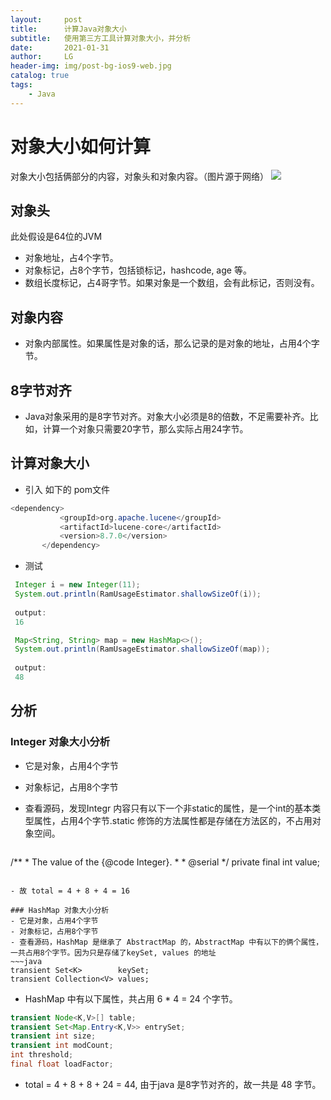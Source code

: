 ```yaml
---
layout:     post
title:      计算Java对象大小
subtitle:   使用第三方工具计算对象大小，并分析
date:       2021-01-31
author:     LG
header-img: img/post-bg-ios9-web.jpg
catalog: true
tags:
    - Java
---
```

# 对象大小如何计算
对象大小包括俩部分的内容，对象头和对象内容。（图片源于网络）
![](https://tva1.sinaimg.cn/large/008eGmZEgy1gn70ffadxhj30u00uc7d1.jpg)
## 对象头
此处假设是64位的JVM

- 对象地址，占4个字节。
- 对象标记，占8个字节，包括锁标记，hashcode, age 等。
- 数组长度标记，占4哥字节。如果对象是一个数组，会有此标记，否则没有。

## 对象内容
- 对象内部属性。如果属性是对象的话，那么记录的是对象的地址，占用4个字节。

## 8字节对齐
-  Java对象采用的是8字节对齐。对象大小必须是8的倍数，不足需要补齐。比如，计算一个对象只需要20字节，那么实际占用24字节。

## 计算对象大小
- 引入 如下的 pom文件

 ~~~java
 <dependency>
            <groupId>org.apache.lucene</groupId>
            <artifactId>lucene-core</artifactId>
            <version>8.7.0</version>
        </dependency>
~~~
- 测试

~~~java
 Integer i = new Integer(11);
 System.out.println(RamUsageEstimator.shallowSizeOf(i));
 
 output:
 16
~~~

~~~java
 Map<String, String> map = new HashMap<>();
 System.out.println(RamUsageEstimator.shallowSizeOf(map));
 
 output:
 48
~~~

## 分析
### Integer 对象大小分析
- 它是对象，占用4个字节
- 对象标记，占用8个字节
- 查看源码，发现Integr 内容只有以下一个非static的属性，是一个int的基本类型属性，占用4个字节.static 修饰的方法属性都是存储在方法区的，不占用对象空间。


  ~~~java
/**
     * The value of the {@code Integer}.
     *
     * @serial
     */
    private final int value;
 ~~~

- 故 total = 4 + 8 + 4 = 16

### HashMap 对象大小分析
- 它是对象，占用4个字节
- 对象标记，占用8个字节
- 查看源码，HashMap 是继承了 AbstractMap 的，AbstractMap 中有以下的俩个属性，一共占用8个字节。因为只是存储了keySet, values 的地址
 ~~~java
transient Set<K>        keySet;
transient Collection<V> values;
 ~~~

- HashMap 中有以下属性，共占用 6 * 4 = 24 个字节。

~~~java
transient Node<K,V>[] table;
transient Set<Map.Entry<K,V>> entrySet;
transient int size;
transient int modCount;
int threshold;
final float loadFactor;
 ~~~
 
- total = 4 + 8 + 8 + 24 = 44, 由于java 是8字节对齐的，故一共是 48 字节。
